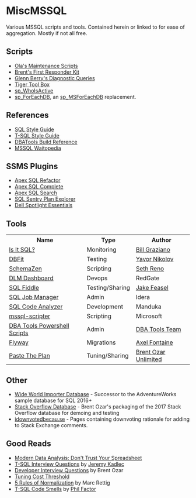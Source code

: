 # MiscMSSQL
Various MSSQL scripts and tools. Contained herein or linked to for ease of aggregation. Mostly if not all free. 

## Scripts
- [Ola's Maintenance Scripts](https://github.com/olahallengren/sql-server-maintenance-solution)
- [Brent's First Responder Kit](https://github.com/BrentOzarULTD/SQL-Server-First-Responder-Kit)
- [Glenn Berry's Diagnostic Queries](https://www.sqlskills.com/blogs/glenn/category/dmv-queries/)
- [Tiger Tool Box](https://github.com/Microsoft/tigertoolbox)
- [sp_WhoIsActive](http://whoisactive.com/downloads/)
- [sp_ForEachDB](https://github.com/BrentOzarULTD/SQL-Server-First-Responder-Kit/blob/dev/sp_foreachdb.sql), an [sp_MSForEachDB](http://sqlblog.com/blogs/aaron_bertrand/archive/2010/12/29/a-more-reliable-and-more-flexible-sp-msforeachdb.aspx) replacement. 

## References

- [SQL Style Guide](http://www.sqlstyle.guide/)
- [T-SQL Style Guide](https://lowlydba.github.io/tsqlstyle.guide/)
- [DBATools Build Reference](https://sqlcollaborative.github.io/builds) 
- [MSSQL Waitopedia](https://www.spotlightessentials.com/public/waitopedia)

## SSMS Plugins
- [Apex SQL Refactor](http://www.apexsql.com/sql_tools_refactor.aspx)
- [Apex SQL Complete](http://www.apexsql.com/sql_tools_complete.aspx)
- [Apex SQL Search](http://www.apexsql.com/sql_tools_search.aspx)
- [SQL Sentry Plan Explorer](https://www.sentryone.com/plan-explorer/)
- [Dell Spotlight Essentials](https://www.spotlightessentials.com/spotlight-extensions)

## Tools
<table>
  <tr>
    <th>Name</th>
    <th>Type</th> 
    <th>Author</th>
  </tr>
  <tr>
    <td><a href="http://www.scalesql.com/isitsql/">Is It SQL?</a></td>
    <td>Monitoring</td> 
    <td><a href="http://www.scalesql.com/about.html">Bill Graziano</a></td>
  </tr>
  <tr>
  <td><a href="http://www.methodsandtools.com/tools/dbfit.php">DBFit</a></td>
    <td>Testing</td> 
    <td><a href="https://javornikolov.wordpress.com/">Yavor Nikolov</a></td>
  </tr>
  <tr>
  <td><a href="https://github.com/sethreno/schemazen#schemazen---script-and-create-sql-server-objects-quickly">SchemaZen</a></td>
    <td>Scripting</td> 
    <td><a href="https://github.com/sethreno">Seth Reno</a></td>
  </tr>
  <tr>
  <td><a href="http://www.red-gate.com/products/dlm/dlm-dashboard/">DLM Dashboard</a></td>
    <td>Devops</td> 
    <td>RedGate</td>
  </tr>
  <tr>
  <td><a href="http://sqlfiddle.com/">SQL Fiddle</a></td>
    <td>Testing/Sharing</td> 
    <td><a href="http://stackoverflow.com/users/808921/jake-feasel">Jake Feasel</a></td>
  </tr>
  <tr>
  <td><a href="https://www.idera.com/productssolutions/freetools/sqljobmanager">SQL Job Manager</a></td>
    <td>Admin</td> 
    <td>Idera</td>
  </tr>
  <tr>
  <td><a href="http://www.manduka.tech/#/home">SQL Code Analyzer</a></td>
    <td>Development</td> 
    <td>Manduka</td>
  </tr>
  <tr>
  <td><a href="https://github.com/Microsoft/sql-xplat-cli/">mssql-scripter</a></td>
    <td>Scripting</td> 
    <td>Microsoft</td>
  </tr>
  <tr>
  <td><a href="http://sqlfiddle.com/">DBA Tools Powershell Scripts</a></td>
    <td>Admin</td> 
    <td><a href="https://dbatools.io/team/">DBA Tools Team</a></td>
  </tr>
    <tr>
  <td><a href="https://flywaydb.org/">Flyway</a></td>
    <td>Migrations</td> 
    <td><a href="https://axelfontaine.com/">Axel Fontaine</a></td>
  </tr>
  <tr>
    <td><a href="https://pastetheplan.com/">Paste The Plan</a></td>
    <td>Tuning/Sharing</td> 
    <td><a href="https://www.brentozar.com/">Brent Ozar Unlimited</a></td>
  </tr>
</table>
 
## Other
- [Wide World Importer Database](https://github.com/Microsoft/sql-server-samples) - Successor to the AdventureWorks sample database for SQL 2016+
- [Stack Overflow Database](https://www.brentozar.com/archive/2017/07/new-stack-overflow-public-database-available-2017-06/) - Brent Ozar's packaging of the 2017 Stack Overflow database for demoing and testing
- [idownvotedbecau.se](http://idownvotedbecau.se/) - Pages containing downvoting rationale for adding to Stack Exchange comments.

## Good Reads
- [Modern Data Analysis: Don't Trust Your Spreadsheet][betterment]
- [T-SQL Interview Questions](https://www.mssqltips.com/sqlservertip/1450/sql-server-developer-tsql-interview-questions/) by [Jeremy Kadlec](https://www.mssqltips.com/sqlserverauthor/38/jeremy-kadlec/)
- [Developer Interview Questions](https://www.brentozar.com/archive/2009/06/top-10-developer-interview-questions-about-sql-server/) by Brent Ozar
- [Tuning Cost Threshold](http://sqlblog.com/blogs/jonathan_kehayias/archive/2010/01/19/tuning-cost-threshold-of-parallelism-from-the-plan-cache.aspx)
- [5 Rules of Normalization][normrules] by Marc Rettig
- [T-SQL Code Smells][smelly] by [Phil Factor][phil]


[betterment]: https://www.betterment.com/resources/inside-betterment/engineering/modern-data-analysis-dont-trust-your-spreadsheet/
  "Betterment Blog"
[isitsql]: http://www.scalesql.com/isitsql/
  "Is It SQL?"
[schemazen]: https://github.com/sethreno/schemazen#schemazen---script-and-create-sql-server-objects-quickly
  "SchemaZen"
[dbfit]: http://www.methodsandtools.com/tools/dbfit.php
  "DB Fit"
[fiddle]: http://sqlfiddle.com/
  "SQL Fiddle"
[normrules]: https://github.com/LowlyDBA/miscmssql/blob/master/Best%20Practices/Marc_Rettig_5_Rules_of_Normalization_Poster.pdf
  "5 Rules of Normalization"
 [smelly]: https://www.red-gate.com/simple-talk/sql/t-sql-programming/sql-code-smells/
 [phil]: https://www.red-gate.com/simple-talk/author/phil-factor/
